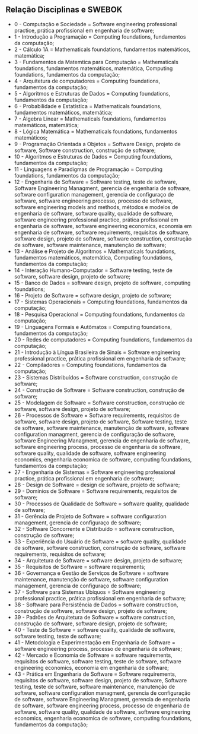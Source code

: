 ## Relação Disciplinas e SWEBOK

- 0 - Computação e Sociedade = Software engineering professional practice, prática profissional em engenharia de software;
- 1 - Introdução a Programação = Computing foundations, fundamentos da computação;
- 2 - Cálculo 1A = Mathematicals foundations, fundamentos matemáticos, matemática;
- 3 - Fundamentos da Matemtica para Computação = Mathematicals foundations, fundamentos matemáticos, matemática, Computing foundations, fundamentos da computação;
- 4 - Arquitetura de computadores = Computing foundations, fundamentos da computação;
- 5 - Algoritmos e Estruturas de Dados = Computing foundations, fundamentos da computação;
- 6 - Probabilidade e Estatística	= Mathematicals foundations, fundamentos matemáticos, matemática;
- 7 - Álgebra Linear = Mathematicals foundations, fundamentos matemáticos, matemática;
- 8 - Lógica Matemática	= Mathematicals foundations, fundamentos matemáticos;
- 9 - Programação Orientada a Objetos	= Software Design, projeto de software, Software construction, construção de software;
- 10 - Algoritmos e Estruturas de Dados = Computing foundations, fundamentos da computação;
- 11 - Linguagens e Paradigmas de Programação	= Computing foundations, fundamentos da computação;
- 12 - Engenharia de Software	= Software testing, teste de software, Software Engineering Managment, gerencia de engenharia de software, software configuration management, gerencia de configuraço de software, software engineering processo, processo de software, software engineering models and methods, métodos e modelos de engenharia de software, software quality, qualidade de software, software engineering professional practice, prática profissional em engenharia de software, software engineering economics, economia em engenharia de software, software requirements, requisitos de software, software design, projeto de software, software construction, construção de software, software maintenance, manutenção de software; 
- 13 - Análise e Projeto de Algoritmos	= Mathematicals foundations, fundamentos matemáticos, matemática, Computing foundations, fundamentos da computação;
- 14 - Interação Humano-Computador	= Software testing, teste de software, software design, projeto de software;
- 15 - Banco de Dados	= software design, projeto de software, computing foundations; 
- 16 - Projeto de Software = software design, projeto de software;
- 17 - Sistemas Operacionais = Computing foundations, fundamentos da computação;
- 18 - Pesquisa Operacional	= Computing foundations, fundamentos da computação;
- 19 - Linguagens Formais e Autômatos	= Computing foundations, fundamentos da computação;
- 20 - Redes de computadores = Computing foundations, fundamentos da computação;
- 21 - Introdução à Língua Brasileira de Sinais	= Software engineering professional practice, prática profissional em engenharia de software;
- 22 - Compiladores	= Computing foundations, fundamentos da computação;
- 23 - Sistemas Distribuídos = Software construction, construção de software;
- 24 - Construção de Software	= Software construction, construção de software;
- 25 - Modelagem de Software = Software construction, construção de software, software design, projeto de software; 
- 26 - Processos de Software = Software requirements, requisitos de software, software design, projeto de software, Software testing, teste de software, software maintenance, manutenção de software, software configuration managment, gerencia de configuração de software, software Engineering Managment, gerencia de engenharia de software, software engineering process, processo de engenharia de software, software quality, qualidade de software, software engineering economics, engenharia economica de software, computing foundations, fundamentos da computação; 
 - 27 - Engenharia de Sistemas	= Software engineering professional practice, prática profissional em engenharia de software;
- 28 - Design de Software	= design de software, projeto de software;
- 29 - Domínios de Software	= Software requirements, requisitos de software;
- 30 - Processos de Qualidade de Software	= software quality, qualidade de software;
- 31 - Gerência de Projeto de Software	= software configuration management, gerencia de configuraço de software;
- 32 - Software Concorrente e Distribuído	= software construction, construção de software;
- 33 - Experiência do Usuário de Software	= software quality, qualidade de software, software construction, construção de software, software requirements, requisitos de software;
- 34 - Arquitetura de Software = software design, projeto de software;
- 35 - Requisitos de Software	= software requirements;
- 36 - Governança e Gestão de Serviços de Software = software maintenance, manutenção de software, software configuration management, gerencia de configuraço de software;
- 37 - Software para Sistemas Ubíquos	= Software engineering professional practice, prática profissional em engenharia de software;
- 38 - Software para Persistência de Dados = software construction, construção de software, software design, projeto de software;
- 39 - Padrões de Arquitetura de Software	= software construction, construção de software, software design, projeto de software;
- 40 - Teste de Software = software quality, qualidade de software, software testing, teste de software;
- 41 - Metodologia e Experimentação em Engenharia de Software	= software engineering process, processo de engenharia de software;
- 42 - Mercado e Economia de Software	= software requirements, requisitos de software, software testing, teste de software, software engineering economics, economia em engenharia de software;
- 43 - Prática em Engenharia de Software = Software requirements, requisitos de software, software design, projeto de software, Software testing, teste de software, software maintenance, manutenção de software, software configuration managment, gerencia de configuração de software, software Engineering Managment, gerencia de engenharia de software, software engineering process, processo de engenharia de software, software quality, qualidade de software, software engineering economics, engenharia economica de software, computing foundations, fundamentos da computação; 
